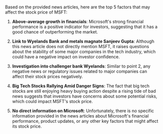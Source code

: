 Based on the provided news articles, here are the top 5 factors that may affect the stock price of MSFT:

1. **Above-average growth in financials**: Microsoft's strong financial performance is a positive indicator for investors, suggesting that it has a good chance of outperforming the market.

2. **Link to Wyelands Bank and metals magnate Sanjeev Gupta**: Although this news article does not directly mention MSFT, it raises questions about the stability of some major companies in the tech industry, which could have a negative impact on investor confidence.

3. **Investigation into challenger bank Wyelands**: Similar to point 2, any negative news or regulatory issues related to major companies can affect their stock prices negatively.

4. **Big Tech Stocks Rallying Amid Danger Signs**: The fact that big tech stocks are still enjoying heavy buying action despite a rising tide of bad news suggests that investors have concerns about some potential risks, which could impact MSFT's stock price.

5. **No direct information on Microsoft**: Unfortunately, there is no specific information provided in the news articles about Microsoft's financial performance, product updates, or any other key factors that might affect its stock price.